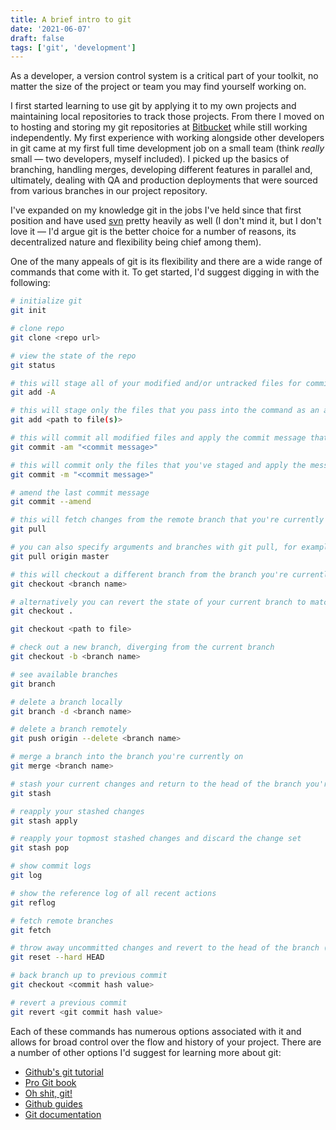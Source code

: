 ```yaml
---
title: A brief intro to git
date: '2021-06-07'
draft: false
tags: ['git', 'development']
---
```


As a developer, a version control system is a critical part of your toolkit, no matter the size of the project or team you may find yourself working on.<!-- excerpt -->

I first started learning to use git by applying it to my own projects and maintaining local repositories to track those projects. From there I moved on to hosting and storing my git repositories at [Bitbucket](https://bitbucket.org) while still working independently. My first experience with working alongside other developers in git came at my first full time development job on a small team (think _really_ small — two developers, myself included). I picked up the basics of branching, handling merges, developing different features in parallel and, ultimately, dealing with QA and production deployments that were sourced from various branches in our project repository.

I've expanded on my knowledge git in the jobs I've held since that first position and have used [svn](https://subversion.apache.org) pretty heavily as well (I don't mind it, but I don't love it — I'd argue git is the better choice for a number of reasons, its decentralized nature and flexibility being chief among them).

One of the many appeals of git is its flexibility and there are a wide range of commands that come with it. To get started, I'd suggest digging in with the following:

```bash
# initialize git
git init

# clone repo
git clone <repo url>

# view the state of the repo
git status

# this will stage all of your modified and/or untracked files for commit
git add -A

# this will stage only the files that you pass into the command as an argument, delimited by a space
git add <path to file(s)>

# this will commit all modified files and apply the commit message that follows it
git commit -am "<commit message>"

# this will commit only the files that you've staged and apply the message that follows it
git commit -m "<commit message>"

# amend the last commit message
git commit --amend

# this will fetch changes from the remote branch that you're currently on; this will require a merge if your local copy of the branch has diverged from the remote
git pull

# you can also specify arguments and branches with git pull, for example
git pull origin master

# this will checkout a different branch from the branch you're currently on
git checkout <branch name>

# alternatively you can revert the state of your current branch to match the head of that branch, or that of of an individual file
git checkout .

git checkout <path to file>

# check out a new branch, diverging from the current branch
git checkout -b <branch name>

# see available branches
git branch

# delete a branch locally
git branch -d <branch name>

# delete a branch remotely
git push origin --delete <branch name>

# merge a branch into the branch you're currently on
git merge <branch name>

# stash your current changes and return to the head of the branch you're on
git stash

# reapply your stashed changes
git stash apply

# reapply your topmost stashed changes and discard the change set
git stash pop

# show commit logs
git log

# show the reference log of all recent actions
git reflog

# fetch remote branches
git fetch

# throw away uncommitted changes and revert to the head of the branch (destructive command)
git reset --hard HEAD

# back branch up to previous commit
git checkout <commit hash value>

# revert a previous commit
git revert <git commit hash value>
```

Each of these commands has numerous options associated with it and allows for broad control over the flow and history of your project. There are a number of other options I'd suggest for learning more about git:

- [Github's git tutorial](https://try.github.io)
- [Pro Git book](https://git-scm.com/book)
- [Oh shit, git!](http://ohshitgit.com/)
- [Github guides](https://guides.github.com)
- [Git documentation](https://git-scm.com/documentation)
